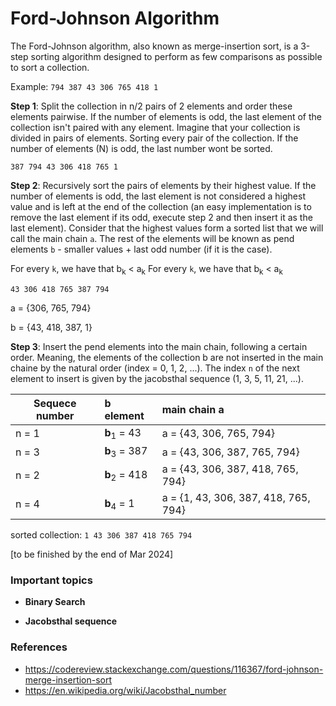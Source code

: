 # Ford-Johnson Algorithm

The Ford-Johnson algorithm, also known as merge-insertion sort, is a 3-step sorting algorithm designed to perform as few comparisons as possible to sort a collection.

Example:
``794 387 43 306 765 418 1`` 

**Step 1**: Split the collection in n/2 pairs of 2 elements and order these elements pairwise. If the number of elements is odd, the last element of the collection isn't paired with any element. Imagine that your collection is divided in pairs of elements. Sorting every pair of the collection. If the number of elements (N) is odd, the last number wont be sorted.

``387 794 43 306 418 765 1``

**Step 2**: Recursively sort the pairs of elements by their highest value. If the number of elements is odd, the last element is not considered a highest value and is left at the end of the collection (an easy implementation is to remove the last element if its odd, execute step 2 and then insert it as the last element). Consider that the highest values form a sorted list that we will call the main chain ``a``. The rest of the elements will be known as pend elements ``b`` - smaller values + last odd number (if it is the case).

For every ``k``, we have that b<sub>k</sub> < a<sub>k</sub>
For every ``k``, we have that b<sub>k</sub> < a<sub>k</sub>

``43 306 418 765 387 794 ``


a = {306, 765, 794}


b = {43, 418, 387, 1}

**Step 3**: Insert the pend elements into the main chain, following a certain order. Meaning, the elements of the collection b are not inserted in the main chaine by the natural order (index = 0, 1, 2, ...). The index ``n`` of the next element to insert is given by the jacobsthal sequence (1, 3, 5, 11, 21, ...).

 Sequece number           | b element        | main chain a
| ------------- |:-------------|:-------------|
| n = 1        |**b**<sub>1</sub> = 43   |  a = {43, 306, 765, 794}
| n = 3           |**b**<sub>3</sub> = 387   |a = {43, 306, 387, 765, 794}
| n = 2           | **b**<sub>2</sub> = 418  |a = {43, 306, 387, 418, 765, 794}
| n = 4         |**b**<sub>4</sub> = 1| a = {1, 43, 306, 387, 418, 765, 794}

sorted collection: ``1 43 306 387 418 765 794``

[to be finished by the end of Mar 2024]

### Important topics

- **Binary Search**

- **Jacobsthal sequence**

### References

- https://codereview.stackexchange.com/questions/116367/ford-johnson-merge-insertion-sort
- https://en.wikipedia.org/wiki/Jacobsthal_number
